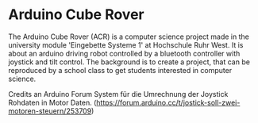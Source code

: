 # Arduino Cube Rover

The Arduino Cube Rover (ACR) is a computer science project made in the university module 'Eingebette Systeme 1' at Hochschule Ruhr West. 
It is about an arduino driving robot controlled by a bluetooth controller with joystick and tilt control. The background is to create a project, that can be reproduced by a school class to get students interested in computer science.


Credits an Arduino Forum System für die Umrechnung der Joystick Rohdaten in Motor Daten. (https://forum.arduino.cc/t/jostick-soll-zwei-motoren-steuern/253709)

